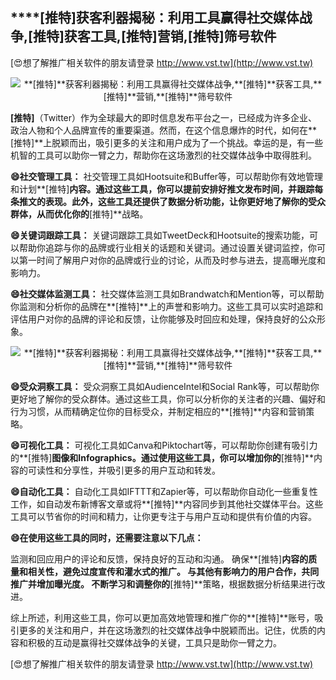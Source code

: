 ## ****[推特]**获客利器揭秘：利用工具赢得社交媒体战争,**[推特]**获客工具,**[推特]**营销,**[推特]**筛号软件**

[😍想了解推广相关软件的朋友请登录 http://www.vst.tw](http://www.vst.tw)

 <center><img src="https://vst.tw/MP4/tuiguang/png/4.png" alt="**[推特]**获客利器揭秘：利用工具赢得社交媒体战争,**[推特]**获客工具,**[推特]**营销,**[推特]**筛号软件"></center>

**[推特]**（Twitter）作为全球最大的即时信息发布平台之一，已经成为许多企业、政治人物和个人品牌宣传的重要渠道。然而，在这个信息爆炸的时代，如何在**[推特]**上脱颖而出，吸引更多的关注和用户成为了一个挑战。幸运的是，有一些机智的工具可以助你一臂之力，帮助你在这场激烈的社交媒体战争中取得胜利。

**😄社交管理工具：**
社交管理工具如Hootsuite和Buffer等，可以帮助你有效地管理和计划**[推特]**内容。通过这些工具，你可以提前安排好推文发布时间，并跟踪每条推文的表现。此外，这些工具还提供了数据分析功能，让你更好地了解你的受众群体，从而优化你的**[推特]**战略。

**😄关键词跟踪工具：**
关键词跟踪工具如TweetDeck和Hootsuite的搜索功能，可以帮助你追踪与你的品牌或行业相关的话题和关键词。通过设置关键词监控，你可以第一时间了解用户对你的品牌或行业的讨论，从而及时参与进去，提高曝光度和影响力。

**😄社交媒体监测工具：**
社交媒体监测工具如Brandwatch和Mention等，可以帮助你监测和分析你的品牌在**[推特]**上的声誉和影响力。这些工具可以实时追踪和评估用户对你的品牌的评论和反馈，让你能够及时回应和处理，保持良好的公众形象。

 <center><img src="https://vst.tw/MP4/tuiguang/png/3.png" alt="**[推特]**获客利器揭秘：利用工具赢得社交媒体战争,**[推特]**获客工具,**[推特]**营销,**[推特]**筛号软件"></center>

**😄受众洞察工具：**
受众洞察工具如AudienceIntel和Social Rank等，可以帮助你更好地了解你的受众群体。通过这些工具，你可以分析你的关注者的兴趣、偏好和行为习惯，从而精确定位你的目标受众，并制定相应的**[推特]**内容和营销策略。

**😄可视化工具：**
可视化工具如Canva和Piktochart等，可以帮助你创建有吸引力的**[推特]**图像和Infographics。通过使用这些工具，你可以增加你的**[推特]**内容的可读性和分享性，并吸引更多的用户互动和转发。

**😄自动化工具：**
自动化工具如IFTTT和Zapier等，可以帮助你自动化一些重复性工作，如自动发布新博客文章或将**[推特]**内容同步到其他社交媒体平台。这些工具可以节省你的时间和精力，让你更专注于与用户互动和提供有价值的内容。

**😄在使用这些工具的同时，还需要注意以下几点：**

监测和回应用户的评论和反馈，保持良好的互动和沟通。
确保**[推特]**内容的质量和相关性，避免过度宣传和灌水式的推广。
与其他有影响力的用户合作，共同推广并增加曝光度。
不断学习和调整你的**[推特]**策略，根据数据分析结果进行改进。

综上所述，利用这些工具，你可以更加高效地管理和推广你的**[推特]**账号，吸引更多的关注和用户，并在这场激烈的社交媒体战争中脱颖而出。记住，优质的内容和积极的互动是赢得社交媒体战争的关键，工具只是助你一臂之力。

[😍想了解推广相关软件的朋友请登录 http://www.vst.tw](http://www.vst.tw)



